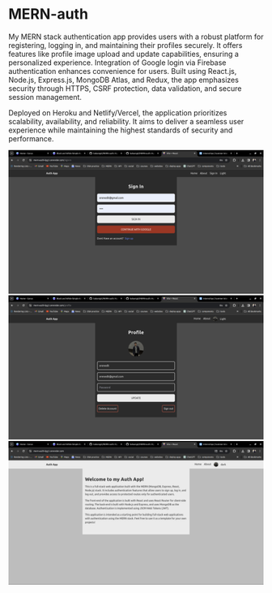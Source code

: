 # MERN-auth

My MERN stack authentication app provides users with a robust platform for registering, logging in, and maintaining their profiles securely. It offers features like profile image upload and update capabilities, ensuring a personalized experience. Integration of Google login via Firebase authentication enhances convenience for users. Built using React.js, Node.js, Express.js, MongoDB Atlas, and Redux, the app emphasizes security through HTTPS, CSRF protection, data validation, and secure session management.

Deployed on Heroku and Netlify/Vercel, the application prioritizes scalability, availability, and reliability. It aims to deliver a seamless user experience while maintaining the highest standards of security and performance.

![ss1](ss/auth1.png)
![ss2](ss/auth2.png)
![ss3](ss/auth3.png)